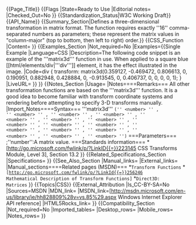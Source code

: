 {{Page_Title}}
{{Flags
|State=Ready to Use
|Editorial notes=
|Checked_Out=No
}}
{{Standardization_Status|W3C Working Draft}}
{{API_Name}}
{{Summary_Section|Defines a three-dimensional transformation in matrix format.  The function requires exactly ''16'' comma-separated numbers as parameters; these represent the matrix values in "column-major" (top to bottom, then left to right) order.}}
{{CSS_Function
|Content=
}}
{{Examples_Section
|Not_required=No
|Examples={{Single Example
|Language=CSS
|Description=The following code snippet is an example of the '''matrix3d''' function in use. When applied to a square blue [[html/elements/div|'''div''']] element, it has the effect illustrated in the image.
|Code=div {
  transform: matrix3d(0.359127, -0.469472, 0.806613, 0, 0.190951, 0.882948, 0.428884, 0, -0.913545, 0, 0.406737, 0, 0, 0, 0, 1);
}
|LiveURL=
}}
}}
{{Notes_Section
|Usage=
|Notes====Remarks===
All other transformation functions are based on the '''matrix3d''' function.
It is a good idea to become familiar with transform coordinate systems and rendering before attempting to specify 3-D transforms manually.
|Import_Notes====Syntax===
'''matrix3d'''
<code>(''
&lt;number&gt;
'' , ''
&lt;number&gt;
'' , ''
&lt;number&gt;
'' , ''
&lt;number&gt;
'' , ''
&lt;number&gt;
'' , ''
&lt;number&gt;
'' , ''
&lt;number&gt;
'' , ''
&lt;number&gt;
'' , ''
&lt;number&gt;
'' , ''
&lt;number&gt;
'' , ''
&lt;number&gt;
'' , ''
&lt;number&gt;
'' , ''
&lt;number&gt;
'' , ''
&lt;number&gt;
'' , ''
&lt;number&gt;
'' , ''
&lt;number&gt;
'')</code>
===Parameters===
;''number'':A matrix value.
===Standards information===
*[http://go.microsoft.com/fwlink/p/?LinkID{{=}}223145 CSS Transforms Module, Level 3], Section 13.2
}}
{{Related_Specifications_Section
|Specifications=
}}
{{See_Also_Section
|Manual_links=
|External_links=
|Manual_sections====Related pages (MSDN)===
*<code>Transform Functions</code>
*<code>[http://go.microsoft.com/fwlink/p/?LinkId{{=}}256246 Mathematical Description of Transform Functions]</code>
*<code>Direct3D: Matrices</code>
}}
{{Topics|CSS}}
{{External_Attribution
|Is_CC-BY-SA=No
|Sources=MSDN
|MDN_link=
|MSDN_link=[http://msdn.microsoft.com/en-us/library/ie/hh828809%28v=vs.85%29.aspx Windows Internet Explorer API reference]
|HTML5Rocks_link=
}}
{{Compatibility_Section
|Not_required=No
|Imported_tables=
|Desktop_rows=
|Mobile_rows=
|Notes_rows=
}}